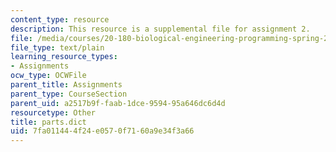 ```yaml
---
content_type: resource
description: This resource is a supplemental file for assignment 2.
file: /media/courses/20-180-biological-engineering-programming-spring-2006/7fa011444f24e0570f7160a9e34f3a66_parts.dict
file_type: text/plain
learning_resource_types:
- Assignments
ocw_type: OCWFile
parent_title: Assignments
parent_type: CourseSection
parent_uid: a2517b9f-faab-1dce-9594-95a646dc6d4d
resourcetype: Other
title: parts.dict
uid: 7fa01144-4f24-e057-0f71-60a9e34f3a66
---
```

